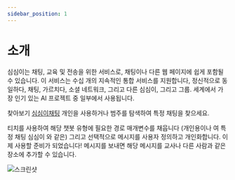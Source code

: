 ```yaml
---
sidebar_position: 1
---
```


# 소개

심심이는 채팅, 교육 및 전송을 위한 서비스로, 채팅이나 다른 웹 페이지에 쉽게 포함될 수 있습니다. 이 서비스는 수십 개의 지속적인 통합 서비스를 지원합니다, 정신적으로 동일하다, 채팅, 가르치다, 소셜 네트워크, 그리고 다른 심심이, 그리고 그룹. 세계에서 가장 인기 있는 AI 프로젝트 중 일부에서 사용됩니다.

찾아보기 [심심이채팅](/chat) 개인을 사용하거나 범주를 탐색하여 특정 채팅을 찾으세요.

티치를 사용하여 해당 챗봇 유형에 필요한 경로 매개변수를 채웁니다 (개인용이나 여 특정 채팅 심심이 와 같은) 그리고 선택적으로 메시지를 사용자 정의하고 개인화합니다. 이제 사용할 준비가 되었습니다! 메시지를 보내면 해당 메시지를 교사나 다른 사람과 같은 장소에 추가할 수 있습니다.

![스크린샷](https://mblogthumb-phinf.pstatic.net/MjAyMDA0MjBfOTQg/MDAxNTg3MzQ4NTUzMzg1.aq4wDleEmfePD6VP-9A-F_Ru3Lt1p_FNQk0z1YnjmpYg.VxlSnJcrmhqW0a0FAL13xxO3Kychyj5kYHNDlVKwhNUg.PNG.simsimi_kr/SE-feb059a7-8a6c-4af1-aa90-8188d76df388.png?type=w800)
